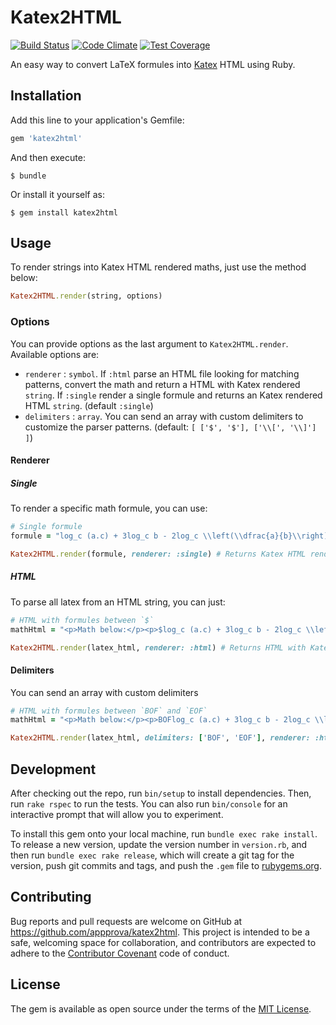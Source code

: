 # Katex2HTML

[![Build Status](https://travis-ci.org/appprova/katex2html.svg?branch=master)](https://travis-ci.org/appprova/katex2html) [![Code Climate](https://codeclimate.com/github/appprova/katex2html/badges/gpa.svg)](https://codeclimate.com/github/appprova/katex2html) [![Test Coverage](https://codeclimate.com/github/appprova/katex2html/badges/coverage.svg)](https://codeclimate.com/github/appprova/katex2html/coverage)

An easy way to convert LaTeX formules into [Katex](https://github.com/Khan/KaTeX) HTML using Ruby.

## Installation

Add this line to your application's Gemfile:

```ruby
gem 'katex2html'
```

And then execute:

    $ bundle

Or install it yourself as:

    $ gem install katex2html

## Usage

To render strings into Katex HTML rendered maths, just use the method below:

```ruby
Katex2HTML.render(string, options)
```

### Options

You can provide  options as the last argument to `Katex2HTML.render`. Available options are:

* `renderer` : `symbol`. If `:html` parse an HTML file looking for matching patterns, convert the math and return a HTML with Katex rendered `string`. If `:single` render a single formule and returns an Katex rendered HTML `string`. (default `:single`)
* `delimiters` : `array`. You can send an array with custom delimiters to customize the parser patterns. (default: `[ ['$', '$'], ['\\[', '\\]'] ]`)

#### Renderer

##### Single

To render a specific math formule, you can use:

```ruby
# Single formule
formule = "log_c (a.c) + 3log_c b - 2log_c \\left(\\dfrac{a}{b}\\right)"

Katex2HTML.render(formule, renderer: :single) # Returns Katex HTML rendered
```

##### HTML

To parse all latex from an HTML string, you can just:

```ruby
# HTML with formules between `$`
mathHtml = "<p>Math below:</p><p>$log_c (a.c) + 3log_c b - 2log_c \\left(\\dfrac{a}{b}\\right)$</p>"

Katex2HTML.render(latex_html, renderer: :html) # Returns HTML with Katex HTML rendered
```

#### Delimiters

You can send an array with custom delimiters

```ruby
# HTML with formules between `BOF` and `EOF`
mathHtml = "<p>Math below:</p><p>BOFlog_c (a.c) + 3log_c b - 2log_c \\left(\\dfrac{a}{b}\\right)EOF</p>"

Katex2HTML.render(latex_html, delimiters: ['BOF', 'EOF'], renderer: :html) # Returns HTML with Katex HTML rendered
```

## Development

After checking out the repo, run `bin/setup` to install dependencies. Then, run `rake rspec` to run the tests. You can also run `bin/console` for an interactive prompt that will allow you to experiment.

To install this gem onto your local machine, run `bundle exec rake install`. To release a new version, update the version number in `version.rb`, and then run `bundle exec rake release`, which will create a git tag for the version, push git commits and tags, and push the `.gem` file to [rubygems.org](https://rubygems.org).

## Contributing

Bug reports and pull requests are welcome on GitHub at https://github.com/appprova/katex2html. This project is intended to be a safe, welcoming space for collaboration, and contributors are expected to adhere to the [Contributor Covenant](contributor-covenant.org) code of conduct.


## License

The gem is available as open source under the terms of the [MIT License](http://opensource.org/licenses/MIT).

